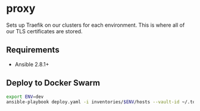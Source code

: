 # proxy
Sets up Traefik on our clusters for each environment. This is where all of our TLS certificates are stored.

## Requirements
- Ansible 2.8.1+

## Deploy to Docker Swarm
```bash
export ENV=dev
ansible-playbook deploy.yaml -i inventories/$ENV/hosts --vault-id ~/.tokens/master_id
```
